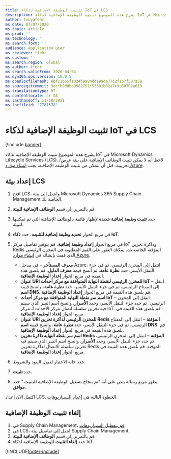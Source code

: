 ```yaml
---
title: تثبيت الوظيفة الإضافية لذكاء IoT في LCS
description: يشرح هذه الموضوع تثبيت الوظيفة الإضافية لذكاء IoT في Microsoft Dynamics Lifecycle Services (LCS).
author: tonyafehr
ms.date: 07/07/2020
ms.topic: article
ms.prod: ''
ms.technology: ''
ms.search.form: ''
audience: Application User
ms.reviewer: tfehr
ms.custom: ''
ms.search.region: Global
ms.author: tfehr
ms.search.validFrom: 2020-04-04
ms.dyn365.ops.version: 10.0.5
ms.openlocfilehash: ebf11b55f1034b9a84dda9ada77c2f1b7f587a58
ms.sourcegitcommit: 9acfb9ddba9582751f53501b82a7e9e60702a613
ms.translationtype: HT
ms.contentlocale: ar-SA
ms.lasthandoff: 11/10/2021
ms.locfileid: "7781578"
---
```

# <a name="install-the-iot-intelligence-add-in-in-lcs"></a>تثبيت الوظيفة الإضافية لذكاء IoT في LCS

[!include [banner](../../includes/banner.md)]

يشرح هذه الموضوع تثبيت الوظيفة الإضافية لذكاء IoT في Microsoft Dynamics Lifecycle Services (LCS). لاحظ أنه لا يمكن تثبيت الوظائف الإضافية على بيئة عرض/تجريبية. قبل أن تتمكن من تثبيت الوظيفة الإضافية، يجب [إنشاء موارد Azure](iot-azure-setup.md).

## <a name="set-up-the-lcs-environment"></a>إعداد بيئة LCS

1. افتح LCS، وانتقل إلى بيئة Microsoft Dynamics 365 Supply Chain Management الخاصة بك.
2. قم بالتمرير إلى قسم **الوظائف الإضافية للبيئة**.
3. حدد **تثبيت وظيفة إضافية جديدة** لإظهار قائمة بالوظائف الإضافية التي تم تمكينها للبيئة.
4. في مربع الحوار **تحديد وظيفة إضافية للتثبيت**، حدد **ذكاء IoT**.
5. في مربع الحوار **إعداد وظيفة إضافية**، قم بتوفير تفاصيل مركز IoT وذاكرة تخزين Redis المؤقتة الخاصة بك. يمكنك العثور على القيم المطلوبة في المخزن الرئيسي الذي قمت بإنشائه في [إنشاء موارد Azure](iot-azure-setup.md).

    + **معرف المستأجر** – في مدخل Azure، انتقل إلى المخزن الرئيسي، ثم في جزء التنقل الأيسر، حدد **نظرة عامة**، ثم انسخ قيمة **معرف الدليل**. قم بلصق هذه القيمة في مربع الحوار **إعداد الوظيفة الإضافية**.
    + **عنوان URI للمخزن الرئيسي لنقطة النهاية المتوافقة مع مركز أحداث IoT** – انتقل إلى المفتاح الرئيسي، ثم في جزء التنقل الأيسر، حدد **نظرة عامة**، وانسخ قيمة **اسم DNS**. قم بلصق هذه القيمة في مربع الحوار **إعداد الوظيفة الإضافية**.
    + **اسم سر نقطة النهاية المتوافقة مع مركز أحداث IoT** – انتقل إلى المخزن الرئيسي، ثم حدد جزء التنقل الأيسر، وحدد **الأسرار**، وانسخ اسم السر الذي سيتم فيه تخزين سلسلة اتصال مركز الأحداث لـ مركز IoT. قم بلصق هذه القيمة في مربع الحوار **إعداد الوظيفة الإضافية**.
    + **عنوان URI للمخزن الرئيسي لذاكرة تخزين Redis المؤقتة** – انتقل إلى المفتاح الرئيسي، ثم في جزء التنقل الأيسر، حدد **نظرة عامة**، وانسخ قيمة **اسم DNS**. قم بلصق هذه القيمة في مربع الحوار **إعداد الوظيفة الإضافية**.
    + **اسم سر نقطة النهاية ذاكرة تخزين Redis المؤقتة** – انتقل إلى المخزن الرئيسي، ثم حدد جزء التنقل الأيسر، وحدد **الأسرار**، وانسخ اسم السر الذي سيتم فيه تخزين سلسلة الاتصال لذاكرة تخزين Redis المؤقتة. قم بلصق هذه القيمة في مربع الحوار **إعداد الوظيفة الإضافية**.

6. حدد خانة الاختيار لقبول البنود والشروط.
7. حدد **تثبيت**.
8. يظهر مربع رسالة ينص على أنه "تم بنجاح تشغيل الوظيفة الإضافية للتثبيت." حدد **موافق**.

اكتمل الآن إعداد LCS. الخطوة التالية هي [إعداد السيناريوهات](iot-scenario-setup.md).

## <a name="uninstall-the-add-in"></a><a id="uninstall-addin"></a>إلغاء تثبيت الوظيفة الإضافية

1. في Supply Chain Management، [قم بتعطيل السيناريوهات](iot-scenario-setup.md#disable-a-scenario).
2. في LCS، انتقل إلى تفاصيل بيئة Supply Chain Management.
3. قم بالتمرير إلى قسم **الوظائف الإضافية للبيئة**.
4. حدد **إلغاء التثبيت** للوظيفة الإضافية لذكاء IoT.


[!INCLUDE[footer-include](../../includes/footer-banner.md)]
